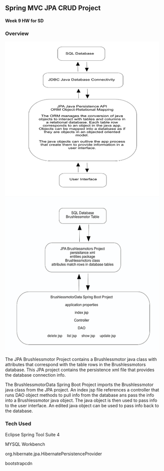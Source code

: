 ## Spring MVC JPA CRUD Project

#### Week 9 HW for SD

### Overview

<img src="https://github.com/sgmerwin/JPACRUDProject/blob/master/JPA_img.jpg" width="500" height="500">

<img src="https://github.com/sgmerwin/JPACRUDProject/blob/master/project2_img.jpg" width="500" height="500">

The JPA Brushlessmotor Project contains a Brushlessmotor java class with attributes that correspond with the table rows in the Brushlessmotors database. This JPA project contains the persistence xml file that provides the database connection info. 

The BrushlessmotorData Spring Boot Project imports the Brushlessmotor java class from the JPA project. An index jsp file references a controller that runs DAO object methods to pull info from the database ans pass the info into a Brushlessmotor java object. The java object is then used to pass info to the user interface. An edited java object can be used to pass info back to the database. 

### Tech Used

Eclipse Spring Tool Suite 4

MYSQL Workbench

org.hibernate.jpa.HibernatePersistenceProvider

bootstrapcdn
